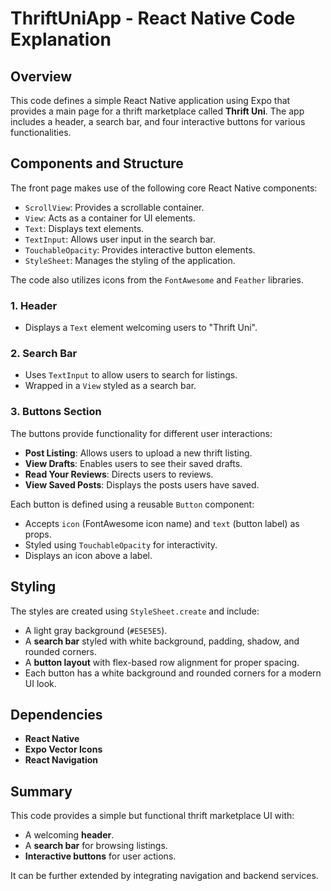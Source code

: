 # ThriftUniApp - React Native Code Explanation

## Overview
This code defines a simple React Native application using Expo that provides a main page for a thrift marketplace called **Thrift Uni**. The app includes a header, a search bar, and four interactive buttons for various functionalities.

## Components and Structure
The front page makes use of the following core React Native components:
- `ScrollView`: Provides a scrollable container.
- `View`: Acts as a container for UI elements.
- `Text`: Displays text elements.
- `TextInput`: Allows user input in the search bar.
- `TouchableOpacity`: Provides interactive button elements.
- `StyleSheet`: Manages the styling of the application.

The code also utilizes icons from the `FontAwesome` and `Feather` libraries.

### 1. **Header**
- Displays a `Text` element welcoming users to "Thrift Uni".

### 2. **Search Bar**
- Uses `TextInput` to allow users to search for listings.
- Wrapped in a `View` styled as a search bar.

### 3. **Buttons Section**
The buttons provide functionality for different user interactions:
- **Post Listing**: Allows users to upload a new thrift listing.
- **View Drafts**: Enables users to see their saved drafts.
- **Read Your Reviews**: Directs users to reviews.
- **View Saved Posts**: Displays the posts users have saved.

Each button is defined using a reusable `Button` component:
- Accepts `icon` (FontAwesome icon name) and `text` (button label) as props.
- Styled using `TouchableOpacity` for interactivity.
- Displays an icon above a label.

## Styling
The styles are created using `StyleSheet.create` and include:
- A light gray background (`#E5E5E5`).
- A **search bar** styled with white background, padding, shadow, and rounded corners.
- A **button layout** with flex-based row alignment for proper spacing.
- Each button has a white background and rounded corners for a modern UI look.

## Dependencies
- **React Native** 
- **Expo Vector Icons**
- **React Navigation**

## Summary
This code provides a simple but functional thrift marketplace UI with:
- A welcoming **header**.
- A **search bar** for browsing listings.
- **Interactive buttons** for user actions.

It can be further extended by integrating navigation and backend services.

